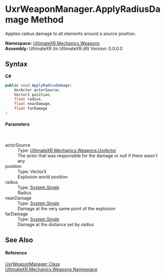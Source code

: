 # UxrWeaponManager.ApplyRadiusDamage Method 
 

Applies radius damage to all elements around a source position.

**Namespace:**&nbsp;<a href="N_UltimateXR_Mechanics_Weapons">UltimateXR.Mechanics.Weapons</a><br />**Assembly:**&nbsp;UltimateXR (in UltimateXR.dll) Version: 0.0.0.0

## Syntax

**C#**<br />
``` C#
public void ApplyRadiusDamage(
	UxrActor actorSource,
	Vector3 position,
	float radius,
	float nearDamage,
	float farDamage
)
```


#### Parameters
&nbsp;<dl><dt>actorSource</dt><dd>Type: <a href="T_UltimateXR_Mechanics_Weapons_UxrActor">UltimateXR.Mechanics.Weapons.UxrActor</a><br />The actor that was responsible for the damage or null if there wasn't any</dd><dt>position</dt><dd>Type: Vector3<br />Explosion world position</dd><dt>radius</dt><dd>Type: <a href="https://docs.microsoft.com/dotnet/api/system.single" target="_blank" rel="noopener noreferrer">System.Single</a><br />Radius</dd><dt>nearDamage</dt><dd>Type: <a href="https://docs.microsoft.com/dotnet/api/system.single" target="_blank" rel="noopener noreferrer">System.Single</a><br />Damage at the very same point of the explosion</dd><dt>farDamage</dt><dd>Type: <a href="https://docs.microsoft.com/dotnet/api/system.single" target="_blank" rel="noopener noreferrer">System.Single</a><br />Damage at the distance set by *radius*</dd></dl>

## See Also


#### Reference
<a href="T_UltimateXR_Mechanics_Weapons_UxrWeaponManager">UxrWeaponManager Class</a><br /><a href="N_UltimateXR_Mechanics_Weapons">UltimateXR.Mechanics.Weapons Namespace</a><br />